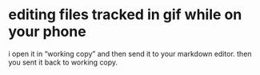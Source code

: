 # editing files tracked in gif while on your phone

i open it in “working copy” and then send it to your markdown editor. then you sent it back to working copy. 